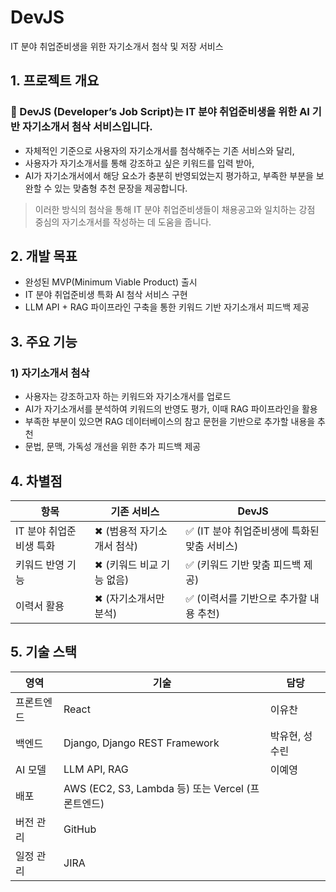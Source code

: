 # DevJS
IT 분야 취업준비생을 위한 자기소개서 첨삭 및 저장 서비스

## 1. 프로젝트 개요

### 📌 DevJS (Developer’s Job Script)는 IT 분야 취업준비생을 위한 AI 기반 자기소개서 첨삭 서비스입니다.
- 자체적인 기준으로 사용자의 자기소개서를 첨삭해주는 기존 서비스와 달리,
- 사용자가 자기소개서를 통해 강조하고 싶은 키워드를 입력 받아,  
- AI가 자기소개서에서 해당 요소가 충분히 반영되었는지 평가하고, 부족한 부분을 보완할 수 있는 맞춤형 추천 문장을 제공합니다.

> 이러한 방식의 첨삭을 통해 IT 분야 취업준비생들이 채용공고와 일치하는 강점 중심의 자기소개서를 작성하는 데 도움을 줍니다.

## 2. 개발 목표

- 완성된 MVP(Minimum Viable Product) 출시
- IT 분야 취업준비생 특화 AI 첨삭 서비스 구현
- LLM API + RAG 파이프라인 구축을 통한 키워드 기반 자기소개서 피드백 제공

## 3. 주요 기능

### 1) 자기소개서 첨삭

- 사용자는 강조하고자 하는 키워드와 자기소개서를 업로드
- AI가 자기소개서를 분석하여 키워드의 반영도 평가, 이때 RAG 파이프라인을 활용
- 부족한 부분이 있으면 RAG 데이터베이스의 참고 문헌을 기반으로 추가할 내용을 추천
- 문법, 문맥, 가독성 개선을 위한 추가 피드백 제공


## 4. 차별점

| **항목** | **기존 서비스** | **DevJS** |
| --- | --- | --- |
| IT 분야 취업준비생 특화 | ✖ (범용적 자기소개서 첨삭) | ✅ (IT 분야 취업준비생에 특화된 맞춤 서비스) |
| 키워드 반영 기능 | ✖ (키워드 비교 기능 없음) | ✅ (키워드 기반 맞춤 피드백 제공) |
| 이력서 활용 | ✖ (자기소개서만 분석) | ✅ (이력서를 기반으로 추가할 내용 추천) |

## 5. 기술 스택

| **영역** | **기술** | **담당** | 
| --- | --- |--- |
| 프론트엔드 | React | 이유찬 |
| 백엔드 | Django, Django REST Framework | 박유현, 성수린 |
| AI 모델 | LLM API, RAG| 이예영 |
| 배포 | AWS (EC2, S3, Lambda 등) 또는 Vercel (프론트엔드) |
| 버전 관리 | GitHub |
| 일정 관리 | JIRA |


